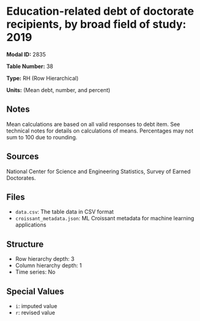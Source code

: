 # Education-related debt of doctorate recipients, by broad field of study: 2019

**Modal ID:** 2835

**Table Number:** 38

**Type:** RH (Row Hierarchical)

**Units:** (Mean debt, number, and percent)

## Notes

Mean calculations are based on all valid responses to debt item. See technical notes for details on calculations of means. Percentages may not sum to 100 due to rounding.

## Sources

National Center for Science and Engineering Statistics, Survey of Earned Doctorates.

## Files

- `data.csv`: The table data in CSV format
- `croissant_metadata.json`: ML Croissant metadata for machine learning applications

## Structure

- Row hierarchy depth: 3
- Column hierarchy depth: 1
- Time series: No

## Special Values

- `i`: imputed value
- `r`: revised value
